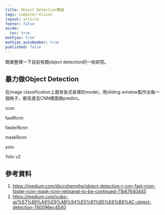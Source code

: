```yaml
---
title: Object Detection概論
tags: Computer-Vision
layout: article
footer: false
aside:
  toc: true
mathjax: true
mathjax_autoNumber: true
published: false
---
```


簡單整理一下目前有關object detection的一些研究。

<!--more-->

## 暴力做Object Detection

在image classification上面有各式各樣的model，用sliding window製作出每一個格子，都丟進去CNN裡面做predict。

rcnn

fastRcnn

fasterRcnn

maskRcnn

yolo

Yolo v2

## 參考資料

1. https://medium.com/@ccshenyltw/object-detection-r-cnn-fast-rcnn-faster-rcnn-mask-rcnn-retinanet-to-be-continued-71b67640445
2. https://medium.com/cubo-ai/%E7%89%A9%E9%AB%94%E5%81%B5%E6%B8%AC-object-detection-740096ec4540